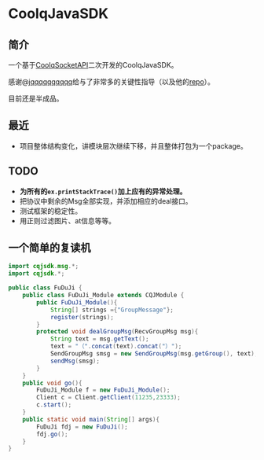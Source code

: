 # CoolqJavaSDK

## 简介

一个基于[CoolqSocketAPI](https://github.com/yukixz/cqsocketapi)二次开发的CoolqJavaSDK。

感谢@[jqqqqqqqqqq](https://github.com/jqqqqqqqqqq)给与了非常多的关键性指导（以及他的[repo](https://github.com/jqqqqqqqqqq/coolq-telegram-bot)）。

目前还是半成品。

## 最近

- 项目整体结构变化，讲模块层次继续下移，并且整体打包为一个package。

## TODO

- **为所有的`ex.printStackTrace()`加上应有的异常处理。**
- 把协议中剩余的Msg全部实现，并添加相应的deal接口。
- 测试框架的稳定性。
- 用正则过滤图片、at信息等等。


## 一个简单的复读机

```java
import cqjsdk.msg.*;
import cqjsdk.*;

public class FuDuJi {
    public class FuDuJi_Module extends CQJModule {
        public FuDuJi_Module(){
            String[] strings ={"GroupMessage"};
            register(strings);
        }
        protected void dealGroupMsg(RecvGroupMsg msg){
            String text = msg.getText();
            text = "（".concat(text).concat("）");
            SendGroupMsg smsg = new SendGroupMsg(msg.getGroup(), text);
            sendMsg(smsg);
        }
    }
    public void go(){
        FuDuJi_Module f = new FuDuJi_Module();
        Client c = Client.getClient(11235,23333);
        c.start();
    }
    public static void main(String[] args){
        FuDuJi fdj = new FuDuJi();
        fdj.go();
    }
}
```

